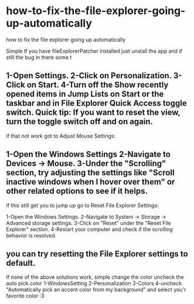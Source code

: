# how-to-fix-the-file-explorer-going-up-automatically
how to fix the file explorer going up automatically

Simple If you have fileExplorerPatcher installed just unstall the app and if still the bug in there some t

1-Open Settings.
2-Click on Personalization.
3-Click on Start.
4-Turn off the Show recently opened items in Jump Lists on Start or the taskbar and in File Explorer Quick Access toggle switch. Quick tip: If you want to reset the view, turn the toggle switch off and on again.
------------------------------------------------------------------------------------------------------------------
if that not work got to
Adjust Mouse Settings:

1-Open the Windows Settings 
2-Navigate to Devices -> Mouse.
3-Under the "Scrolling" section, try adjusting the settings like "Scroll inactive windows when I hover over them" or other related options to see if it helps.
-------------------------------------------------------------------------------------------------------------------
  if this still get you to jump up go to
Reset File Explorer Settings:

1-Open the Windows Settings.
2-Navigate to System -> Storage -> Advanced storage settings.
3-Click on "Reset" under the "Reset File Explorer" section.
4-Restart your computer and check if the scrolling behavior is resolved.

you can try resetting the File Explorer settings to default.
------------------------------------------------------------------------------------------------------------------
If none of the above solutions work, simple change the color uncheck the auto pick color
1-WindowsSetting
2-Personalization
3-Colors
4-uncheck "Automatically pick an accent color from my background" and select you'r favorite color :3
 
